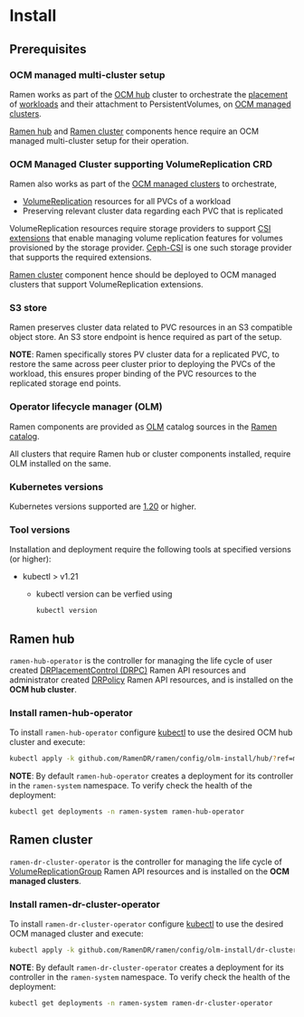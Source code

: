# Install

## Prerequisites

### OCM managed multi-cluster setup

Ramen works as part of the [OCM hub](https://open-cluster-management.io/concepts/architecture/#hub-cluster)
cluster to orchestrate the [placement](https://open-cluster-management.io/concepts/placement/)
of [workloads](https://kubernetes.io/docs/concepts/workloads/) and their attachment
to PersistentVolumes, on [OCM managed clusters](https://open-cluster-management.io/concepts/managedcluster/).

[Ramen hub](#ramen-hub) and [Ramen cluster](#ramen-cluster) components hence
require an OCM managed multi-cluster setup for their operation.

### OCM Managed Cluster supporting VolumeReplication CRD

Ramen also works as part of the [OCM managed clusters](https://open-cluster-management.io/concepts/managedcluster/)
to orchestrate,

- [VolumeReplication](https://github.com/csi-addons/volume-replication-operator/blob/main/api/v1alpha1/volumereplication_types.go)
  resources for all PVCs of a workload
- Preserving relevant cluster data regarding each PVC that is replicated

VolumeReplication resources require storage providers to support
[CSI extensions](https://github.com/csi-addons/spec) that enable managing
volume replication features for volumes provisioned by the storage provider.
[Ceph-CSI](https://github.com/ceph/ceph-csi/) is one such storage provider
that supports the required extensions.

[Ramen cluster](#ramen-cluster) component hence should be deployed to OCM
managed clusters that support VolumeReplication extensions.

### S3 store

Ramen preserves cluster data related to PVC resources in an S3 compatible
object store. An S3 store endpoint is hence required as part of the setup.

**NOTE**: Ramen specifically stores PV cluster data for a replicated PVC, to
restore the same across peer cluster prior to deploying the PVCs of the
workload, this ensures proper binding of the PVC resources to the replicated
storage end points.

### Operator lifecycle manager (OLM)

Ramen components are provided as [OLM](https://olm.operatorframework.io/docs/getting-started/)
catalog sources in the [Ramen catalog](https://quay.io/repository/ramendr/ramen-operator-catalog?tab=info).

All clusters that require Ramen hub or cluster components installed, require
OLM installed on the same.

### Kubernetes versions

Kubernetes versions supported are [1.20](https://kubernetes.io/releases/)
or higher.

### Tool versions

Installation and deployment require the following tools at specified versions
(or higher):

- kubectl > v1.21
    - kubectl version can be verfied using

      ```bash
      kubectl version
      ```

## Ramen hub

`ramen-hub-operator` is the controller for managing the life cycle of user
created [DRPlacementControl (DRPC)](drpc-crd.md) Ramen API resources and
administrator created [DRPolicy](drpolicy-crd.md) Ramen API resources, and is
installed on the **OCM hub cluster**.

### Install ramen-hub-operator

To install `ramen-hub-operator` configure [kubectl](https://kubernetes.io/docs/concepts/configuration/organize-cluster-access-kubeconfig/#context)
to use the desired OCM hub cluster and execute:

```bash
kubectl apply -k github.com/RamenDR/ramen/config/olm-install/hub/?ref=main
```

**NOTE**: By default `ramen-hub-operator` creates a deployment for its
controller in the `ramen-system` namespace. To verify check the health of the
deployment:

```bash
kubectl get deployments -n ramen-system ramen-hub-operator
```

## Ramen cluster

`ramen-dr-cluster-operator` is the controller for managing the life cycle of
[VolumeReplicationGroup](vrg-crd.md) Ramen API resources and is installed on
the **OCM managed clusters**.

### Install ramen-dr-cluster-operator

To install `ramen-dr-cluster-operator` configure [kubectl](https://kubernetes.io/docs/concepts/configuration/organize-cluster-access-kubeconfig/#context)
to use the desired OCM managed cluster and execute:

```bash
kubectl apply -k github.com/RamenDR/ramen/config/olm-install/dr-cluster/?ref=main
```

**NOTE**: By default `ramen-dr-cluster-operator` creates a deployment for its
controller in the `ramen-system` namespace. To verify check the health of
the deployment:

```bash
kubectl get deployments -n ramen-system ramen-dr-cluster-operator
```
